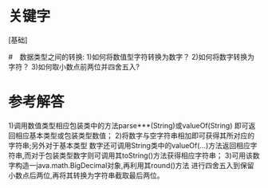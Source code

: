 # 关键字
[基础]

#　数据类型之间的转换: 1)如何将数值型字符转换为数字？ 2)如何将数字转换为字符？ 3)如何取小数点前两位并四舍五入? 

# 参考解答

1)调用数值类型相应包装类中的方法parse***(String)或valueOf(String) 即可返回相应基本类型或包装类型数值； 
2)将数字与空字符串相加即可获得其所对应的字符串;另外对于基本类型 数字还可调用String类中的valueOf(…)方法返回相应字符串,而对于包装类型数字则可调用其toString()方法获得相应字符串； 
3)可用该数字构造一java.math.BigDecimal对象,再利用其round()方法 进行四舍五入到保留小数点后两位,再将其转换为字符串截取最后两位。